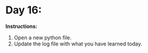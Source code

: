 # Day 16: 
**Instructions:** 
1. Open a new python file.
2. Update the log file with what you have learned today.
